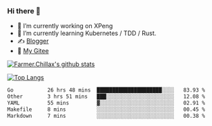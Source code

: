 ### Hi there 👋

- 🔭 I’m currently working on XPeng
- 🌱 I’m currently learning Kubernetes / TDD / Rust.
- ✍️ [Blogger](https://blog.farmer233.top)
- 🤔 [My Gitee](https://gitee.com/Farmer-chong)


[![Farmer.Chillax's github stats](https://github-readme-stats.vercel.app/api?username=FarmerChillax)](https://github.com/anuraghazra/github-readme-stats)

[![Top Langs](https://github-readme-stats.vercel.app/api/top-langs/?username=FarmerChillax&layout=compact&hide=html,css,javascript)](https://github.com/anuraghazra/github-readme-stats)


<a href="https://wakatime.com/@Farmer"> </a>
          <!--START_SECTION:waka-->

```txt
Go           26 hrs 48 mins  █████████████████████░░░░   83.93 %
Other        3 hrs 51 mins   ███░░░░░░░░░░░░░░░░░░░░░░   12.08 %
YAML         55 mins         ▓░░░░░░░░░░░░░░░░░░░░░░░░   02.91 %
Makefile     8 mins          ░░░░░░░░░░░░░░░░░░░░░░░░░   00.45 %
Markdown     7 mins          ░░░░░░░░░░░░░░░░░░░░░░░░░   00.38 %
```

<!--END_SECTION:waka-->



<!--
**Farmer-chong/Farmer-chong** is a ✨ _special_ ✨ repository because its `README.md` (this file) appears on your GitHub profile.

Here are some ideas to get you started:

- 🔭 I’m currently working on ...
- 🌱 I’m currently learning ...
- 👯 I’m looking to collaborate on ...
- 🤔 I’m looking for help with ...
- 💬 Ask me about ...
- 📫 How to reach me: ...
- 😄 Pronouns: ...
- ⚡ Fun fact: ...
-->
